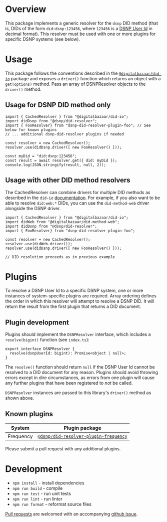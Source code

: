 # Overview

This package implements a generic resolver for the `dsnp` DID method (that is, DIDs of the form `did:dsnp:123456`, where `123456` is a [DSNP User Id](https://spec.dsnp.org/DSNP/Identifiers.html#dsnp-user-id) in decimal format).
This resolver must be used with one or more plugins for specific DSNP systems (see below).

# Usage

This package follows the conventions described in the [`@digitalbazaar/did-io`](https://github.com/digitalbazaar/did-io) package and exposes a `driver()` function which returns an object with a `get(options)` method.
Pass an array of DSNPResolver objects to the `driver()` method.

## Usage for DSNP DID method only

```
import { CachedResolver } from "@digitalbazaar/did-io";
import didDsnp from "@dsnp/did-resolver";
import { FooResolver} from "dsnp-did-resolver-plugin-foo"; // See below for known plugins
// ... additional dsnp-did-resolver plugins if needed

const resolver = new CachedResolver();
resolver.use(didDsnp.driver([ new FooResolver() ]));

const myDid = "did:dsnp:123456";
const result = await resolver.get({ did: myDid });
console.log(JSON.stringify(result, null, 2));
```

## Usage with other DID method resolvers

The CachedResolver can combine drivers for multiple DID methods as described in the `did-io` [documentation](https://github.com/digitalbazaar/did-io#readme).
For example, if you also want to be able to resolve `did:web:*` DIDs, you can use the `did-method-web` driver alongside the DSNP driver.

```
import { CachedResolver } from "@digitalbazaar/did-io";
import didWeb from "@digitalbazaar/did-method-web";
import didDsnp from "@dsnp/did-resolver";
import { FooResolver} from "dsnp-did-resolver-plugin-foo";

const resolver = new CachedResolver();
resolver.use(didWeb.driver());
resolver.use(didDsnp.driver([ new FooResolver() ]));

// DID resolution proceeds as in previous example
```

# Plugins

To resolve a DSNP User Id to a specific DSNP system, one or more instances of system-specific plugins are required.
Array ordering defines the order in which this resolver will attempt to resolve a DSNP DID.
It will return the result from the first plugin that returns a DID document.

## Plugin development

Plugins should implement the `DSNPResolver` interface, which includes a `resolve(bigint)` function (see `index.ts`):

```
export interface DSNPResolver {
  resolve(dsnpUserId: bigint): Promise<object | null>;
}
```

The `resolve()` function should return `null` if the DSNP User Id cannot be resolved to a DID document for any reason.
Plugins should avoid throwing errors except in dire circumstances, as errors from one plugin will cause any further plugins that have been registered to *not* be called.

`DSNPResolver` instances are passed to this library's `driver()` method as shown above.

## Known plugins

| System | Plugin package
|---|---|
| Frequency | [`@dsnp/did-resolver-plugin-frequency`](https://github.com/ProjectLibertyLabs/dsnp-did-resolver-plugin-frequency) | 

Please submit a pull request with any additional plugins.

# Development

- `npm install` - install dependencies
- `npm run build` - compile
- `npm run test` - run unit tests
- `npm run lint` - run linter
- `npm run format` - reformat source files

[Pull requests](https://github.com/LibertyDSNP/dsnp-did-resolver/pulls) are welcomed with an accompanying [github issue](https://github.com/LibertyDSNP/dsnp-did-resolver/issues).
